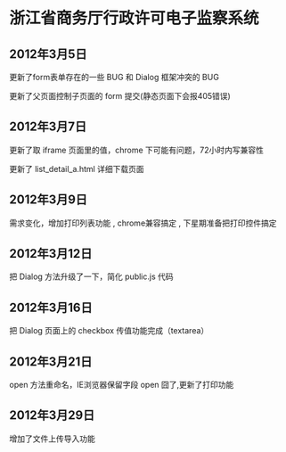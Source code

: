 # 浙江省商务厅行政许可电子监察系统

## 2012年3月5日

更新了form表单存在的一些 BUG 和 Dialog 框架冲突的 BUG

更新了父页面控制子页面的 form 提交(静态页面下会报405错误)

## 2012年3月7日

更新了取 iframe 页面里的值，chrome 下可能有问题，72小时内写兼容性

更新了 list_detail_a.html 详细下载页面

## 2012年3月9日

需求变化，增加打印列表功能 , chrome兼容搞定 , 下星期准备把打印控件搞定

## 2012年3月12日

把 Dialog 方法升级了一下，简化 public.js 代码

## 2012年3月16日

把 Dialog 页面上的 checkbox 传值功能完成（textarea）

## 2012年3月21日

open 方法重命名，IE浏览器保留字段 open 囧了,更新了打印功能

## 2012年3月29日

增加了文件上传导入功能